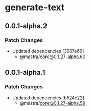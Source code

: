 # generate-text

## 0.0.1-alpha.2

### Patch Changes

- Updated dependencies [3967e69]
  - @mastra/core@0.1.27-alpha.60

## 0.0.1-alpha.1

### Patch Changes

- Updated dependencies [b524c22]
  - @mastra/core@0.1.27-alpha.59
